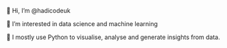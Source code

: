👋 Hi, I’m @hadicodeuk

🌱 I’m interested in data science and machine learning

🌱 I mostly use Python to visualise, analyse and generate insights from data. 

<!---

- 🌱 I’m currently learning ...
- 💞️ I’m looking to collaborate on ...
- 📫 How to reach me ...
--->

<!---
hadicodeuk/hadicodeuk is a ✨ special ✨ repository because its `README.md` (this file) appears on your GitHub profile.
You can click the Preview link to take a look at your changes.
--->
